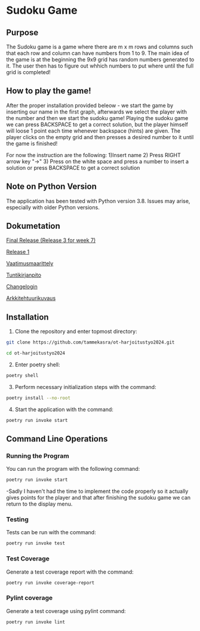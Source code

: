 # Sudoku Game

## Purpose
The Sudoku game is a game where there are m x m rows and columns such that each row and column can have numbers from 1 to 9. The main idea of the game is at the beginning the 9x9 grid has random numbers generated to it.
The user then has to figure out whhich numbers to put where until the full grid is completed!

## How to play the game!

After the proper installation provided beleow - we start the game by inserting our name in the first graph, afterwards we select the player with the number and then we start the sudoku game!
Playing the sudoku game we can press BACKSPACE to get a correct solution, but the player himself will loose 1 point each time whenever backspace (hints) are given. The player clicks on the empty grid 
and then presses a desired number to it until the game is finished!

For now the instruction are the following:
1)Insert name
2) Press RIGHT arrow key "->"
3) Press on the white space and press a number to insert a solution or press BACKSPACE to get a correct solution

## Note on Python Version

The application has been tested with Python version 3.8. Issues may arise, especially with older Python versions.


## Dokumetation

[Final Release (Release 3 for week 7)](https://github.com/tammekasra/ot-harjoitustyo2024/releases/tag/viikko7)

[Release 1](https://github.com/tammekasra/ot-harjoitustyo2024/releases/tag/viikko5)

[Vaatimusmaarittely](https://github.com/tammekasra/ot-harjoitustyo2024/blob/main/Dokumentaatio/vaatimusmaarittely.md)


[Tuntikirjanpito](https://github.com/tammekasra/ot-harjoitustyo2024/blob/main/Dokumentaatio/tuntikirjanpito.md)


[Changelogin](https://github.com/tammekasra/ot-harjoitustyo2024/blob/main/Dokumentaatio/changelog.md)

[Arkkitehtuurikuvaus](https://github.com/tammekasra/ot-harjoitustyo2024/blob/main/Dokumentaatio/arkkitehtuuri.md)



## Installation

1. Clone the repository and enter topmost directory:

```bash
git clone https://github.com/tammekasra/ot-harjoitustyo2024.git
```

```bash
cd ot-harjoitustyo2024
```

2. Enter poetry shell:

```bash
poetry shell
```

3. Perform necessary initialization steps with the command:

```bash
poetry install --no-root
```

4. Start the application with the command:

```bash
poetry run invoke start
```

## Command Line Operations

### Running the Program

You can run the program with the following command:

```bash
poetry run invoke start
```

-Sadly I haven't had the time to implement the code properly so it actually gives points for the player and that after finishing the sudoku game we can return to the display menu.

### Testing

Tests can be run with the command:

```bash
poetry run invoke test
```

### Test Coverage

Generate a test coverage report with the command:

```bash
poetry run invoke coverage-report
```

### Pylint coverage

Generate a test coverage using pylint command:

```bash
poetry run invoke lint
```

